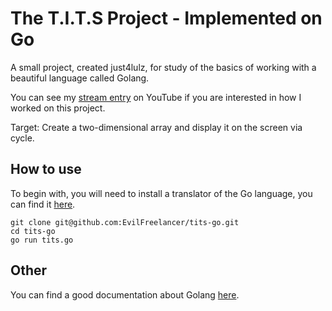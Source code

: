 # The T.I.T.S Project - Implemented on Go

A small project, created just4lulz, for study of the basics of working with a beautiful language called Golang.

You can see my [stream entry](https://www.youtube.com/watch?v=gfUO8zgjmo8) on YouTube if you are interested in how I
worked on this project.

Target: Create a two-dimensional array and display it on the screen via cycle.

## How to use

To begin with, you will need to install a translator of the Go language, you can find it [here](https://golang.org/dl/).

    git clone git@github.com:EvilFreelancer/tits-go.git
    cd tits-go
    go run tits.go

## Other

You can find a good documentation about Golang [here](https://gobyexample.com/).
